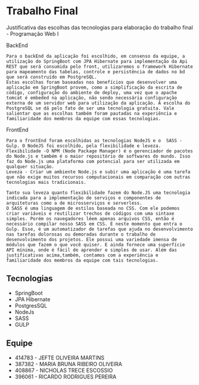 
# Trabalho Final


Justificativa das escolhas das tecnologias para elaboração do trabalho final - Programação Web I 




BackEnd

	Para o backEnd da aplicação foi escolhido, em consenso da equipe, a utilização do SpringBoot com JPA Hibernate para implementação da Api REST que será consumida pelo front, utilizaremos o framework Hibernate para mapeamento das tabelas, controle e persistência de dados no bd que será construído em PostgreSQL. 
	Estas escolhas foram baseadas nos benefícios que desenvolver uma aplicação em SpringBoot provem, como a simplificação da escrita de código, configuração do ambiente de deploy, uma vez que o apache tomcat é embeded na aplicação, não sendo necessária configuração externa de um servidor web para utilização da aplicação. A escolha do PostgreSQL se dá pelo fato de ser uma tecnologia gratuita. Vale salientar que as escolhas também foram pautadas na experiência e familiaridade dos membros da equipe com essas tecnologias. 

FrontEnd 

	Para o frontEnd foram escolhidas as tecnologias NodeJS e o  SASS - Gulp. O NodeJS foi escolhido, pela flexibilidade e leveza. 
	Flexibilidade -O NPM (Node Package Manager) é o gerenciador de pacotes do Node.js e também é o maior repositório de softwares do mundo. Isso faz do Node.js uma plataforma com potencial para ser utilizada em qualquer situação. 
	Leveza - Criar um ambiente Node.js e subir uma aplicação é uma tarefa que não exige muitos recursos computacionais em comparação com outras tecnologias mais tradicionais.

	Tanto sua leveza quanto flexibilidade fazem do Node.JS uma tecnologia indicada para a implementação de serviços e componentes de arquiteturas como a de microsserviços e serverless.
	O SASS é uma linguagem de estilos baseada no CSS. Com ele podemos criar variáveis e reutilizar trechos de códigos com uma sintaxe simples. Porém os navegadores lêem apenas arquivos CSS, então é necessário compilar nosso SASS em CSS. É neste momento que entra o Gulp. Esse, é um automatizador de tarefas que ajuda no desenvolvimento nas tarefas dolorosas ou demoradas durante o trabalho de desenvolvimento dos projetos. Ele possui uma variedade imensa de módulos que fazem o que você quiser. E ainda fornece uma superfície API mínima, onde é fácil de aprender e simples de usar. Além das justificativas acima,também, contamos com a experiência e familiaridade dos membros da equipe com tais tecnologias.
## Tecnologias

 - SpringBoot 
 - JPA Hibernate
 - PostgresSQL
 - NodeJs
 - SASS 
 - GULP
  
## Equipe

- 414783 - JEFTE OLIVEIRA MARTINS 
- 387382 - MARIA BRUNA RIBEIRO OLIVEIRA 
- 408867 - NICHOLAS TRECE ESCOSSIO 
- 396061 - RICARDO RODRIGUES PEREIRA 